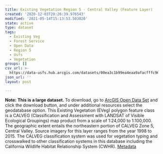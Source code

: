 ```yaml
---
title: Existing Vegetation Region 5 - Central Valley (Feature Layer)
created: '2020-12-03T20:26:39.976543'
modified: '2021-05-14T15:13:53.503020'
state: active
type: dataset
tags:
  - Existing Veg
  - Forest Service
  - Open Data
  - Region 5
  - Usfs
  - Vegetation
groups: []
csv_url: >-
  https://data-usfs.hub.arcgis.com/datasets/00ea3c1b99ea4eaa9afacfffc96884d1_1.csv?outSR=%7B%22latestWkid%22%3A4269%2C%22wkid%22%3A4269%7D
json_url: ''
layout: post

---
```

<b>Note:</b> <b>This is a large dataset. </b>To download, go to <a href='https://enterprisecontentnew-usfs.hub.arcgis.com/datasets/existing-vegetation-region-5-central-valley-feature-layer' target='_blank'>ArcGIS Open Data Set</a> and click the download button, and under additional resources select the geodatabase option. This Existing Vegetation (EVeg) polygon feature class is a CALVEG (Classification and Assessment with LANDSAT of Visible Ecological Groupings) map product from a scale of 1:24,000 to 1:100,000. The geographic extent entails the northeastern portion of CALVEG Zone 5, Central Valley. Source imagery for this layer ranges from the year 1998 to 2015. The CALVEG classification system was used for vegetation typing and crosswalked to other classification systems in this database including the California Wildlife Habitat Relationship System (CWHR). <a href='https://data.fs.usda.gov/geodata/edw/edw_resources/meta/S_USA.EVMid_R05_CentralValley.xml' target='_blank'>Metadata</a>
